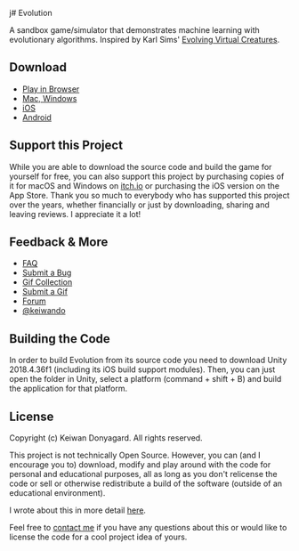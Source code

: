 j# Evolution

<!-- ![alt Evolution](https://img.itch.zone/aW1hZ2UvOTEyMDEvNjA4OTg3LnBuZw==/original/FQbrDj.png) -->

A sandbox game/simulator that demonstrates machine learning with evolutionary algorithms. Inspired by Karl Sims' [Evolving Virtual Creatures](http://www.karlsims.com/papers/siggraph94.pdf).


## Download

* [Play in Browser](https://keiwan.itch.io/evolution)
* [Mac, Windows](https://keiwan.itch.io/evolution/purchase)
* [iOS](https://apps.apple.com/de/app/evolution-simulate-learning-creatures/id1227314223?ign-mpt=uo%3D8)
* [Android](https://play.google.com/store/apps/details?id=com.keiwando.Evolution)


## Support this Project

While you are able to download the source code and build the game for yourself for free, you can also support this project by purchasing copies of it for macOS and Windows on [itch.io](https://keiwan.itch.io/evolution/purchase) or purchasing the iOS version on the App Store. Thank you so much to everybody who has supported this project over the years, whether financially or just by downloading, sharing and leaving reviews. I appreciate it a lot!


## Feedback & More

* [FAQ](http://keiwando.com/evolution/faq)
* [Submit a Bug](https://github.com/keiwando/evolution/issues)
* [Gif Collection](http://keiwando.com/evolution/gifs)
* [Submit a Gif](https://itch.io/t/164239/evolution-gif-collection)
* [Forum](https://keiwan.itch.io/evolution/community)
* [@keiwando](https://twitter.com/keiwando)


## Building the Code

In order to build Evolution from its source code you need to download Unity 2018.4.36f1 (including its iOS build support modules). Then, you can just open the folder in Unity, select a platform (command + shift + B) and build the application for that platform.


## License

Copyright (c) Keiwan Donyagard. All rights reserved.

This project is not technically Open Source. However, you can (and I encourage you to) download, modify and play around with the code for personal and educational purposes, all as long as you don't relicense the code or sell or otherwise redistribute a build of the software (outside of an educational environment).

I wrote about this in more detail [here](http://keiwando.com/evolution/faq/open-source/).

Feel free to [contact me](https://keiwando.com/contact) if you have any questions about this or would like to license the code for a cool project idea of yours.